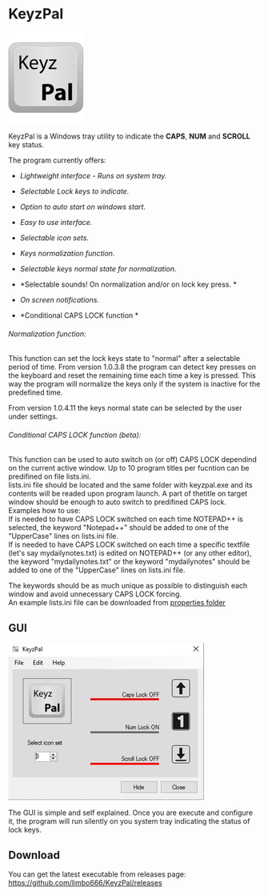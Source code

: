 # **KeyzPal**
![alt text](https://github.com/limbo666/KeyzPal/blob/master/additional_files/KeyzPal_Key_Logo_1.png)

KeyzPal is a Windows tray utility to indicate the **CAPS**, **NUM** and **SCROLL** key status. 



The program currently offers:

- *Lightweight interface - Runs on system tray.*

- *Selectable Lock keys to indicate.*

- *Option to auto start on windows start.*

- *Easy to use interface.*

- *Selectable icon sets.*  

- *Keys normalization function.*

- *Selectable keys normal state for normalization.*   

- *Selectable sounds! On normalization and/or on lock key press. *

- *On screen notifications.*

- *Conditional CAPS LOCK function * 

  

###### Normalization function: 

This function can set the lock keys state to "normal" after a selectable period of time. From version 1.0.3.8 the program can detect key presses on the keyboard and reset the remaining time each time a key is pressed. This way the program will normalize the keys only if the system is inactive for the predefined time.<br/> 

From version 1.0.4.11 the keys normal state can be selected by the user under settings.


###### Conditional CAPS LOCK function (beta): 

This function can be used to auto switch on (or off) CAPS LOCK dependind on the current active window. Up to 10 program titles per fucntion can be predifined on file lists.ini.<br/>
lists.ini file should be located and the same folder with keyzpal.exe and its contents will be readed upon program launch. A part of thetitle on target window should be enough to auto switch to predifined CAPS lock. <br/>
Examples how to use: <br/>
If is needed to have CAPS LOCK switched on each time NOTEPAD++ is selected, the keyword "Notepad++" should be added to one of the "UpperCase" lines on lists.ini file.<br/>
If is needed to have CAPS LOCK switched on each time a specific textfile (let's say mydailynotes.txt) is edited on NOTEPAD++ (or any other editor), the keyword "mydailynotes.txt" or the keyword "mydailynotes" should be added to one of the "UpperCase" lines on lists.ini file.<br/>

The keywords should be as much unique as possible to distinguish each window and avoid unnecessary CAPS LOCK forcing.<br/>
An example lists.ini file can be downloaded from [properties folder](https://github.com/limbo666/KeyzPal/blob/master/Properties/)<br/>


## GUI

![](https://github.com/limbo666/KeyzPal/blob/master/additional_files/gui_1.png?raw=true)

The GUI is simple and self explained. Once you are execute and configure it, the program will run silently on you system tray indicating the status of lock keys.

## Download 

You can get the latest executable from releases page: https://github.com/limbo666/KeyzPal/releases
